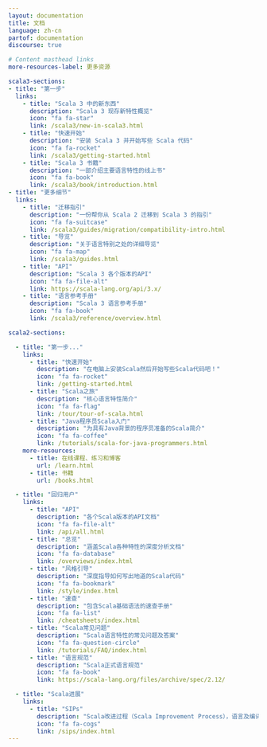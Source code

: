 ```yaml
---
layout: documentation
title: 文档
language: zh-cn
partof: documentation
discourse: true

# Content masthead links
more-resources-label: 更多资源

scala3-sections:
- title: "第一步"
  links:
    - title: "Scala 3 中的新东西"
      description: "Scala 3 现存新特性概览"
      icon: "fa fa-star"
      link: /scala3/new-in-scala3.html
    - title: "快速开始"
      description: "安装 Scala 3 并开始写些 Scala 代码"
      icon: "fa fa-rocket"
      link: /scala3/getting-started.html
    - title: "Scala 3 书籍"
      description: "一部介绍主要语言特性的线上书"
      icon: "fa fa-book"
      link: /scala3/book/introduction.html
- title: "更多细节"
  links:
    - title: "迁移指引"
      description: "一份帮你从 Scala 2 迁移到 Scala 3 的指引"
      icon: "fa fa-suitcase"
      link: /scala3/guides/migration/compatibility-intro.html
    - title: "导览"
      description: "关于语言特别之处的详细导览"
      icon: "fa fa-map"
      link: /scala3/guides.html
    - title: "API"
      description: "Scala 3 各个版本的API"
      icon: "fa fa-file-alt"
      link: https://scala-lang.org/api/3.x/
    - title: "语言参考手册"
      description: "Scala 3 语言参考手册"
      icon: "fa fa-book"
      link: /scala3/reference/overview.html

scala2-sections:

  - title: "第一步..."
    links:
      - title: "快速开始"
        description: "在电脑上安装Scala然后开始写些Scala代码吧！"
        icon: "fa fa-rocket"
        link: /getting-started.html
      - title: "Scala之旅"
        description: "核心语言特性简介"
        icon: "fa fa-flag"
        link: /tour/tour-of-scala.html
      - title: "Java程序员Scala入门"
        description: "为具有Java背景的程序员准备的Scala简介"
        icon: "fa fa-coffee"
        link: /tutorials/scala-for-java-programmers.html
    more-resources:
      - title: 在线课程、练习和博客
        url: /learn.html
      - title: 书籍
        url: /books.html        

  - title: "回归用户"      
    links:
      - title: "API"
        description: "各个Scala版本的API文档"
        icon: "fa fa-file-alt"
        link: /api/all.html
      - title: "总览"
        description: "涵盖Scala各种特性的深度分析文档"
        icon: "fa fa-database"
        link: /overviews/index.html
      - title: "风格引导"
        description: "深度指导如何写出地道的Scala代码"
        icon: "fa fa-bookmark"
        link: /style/index.html
      - title: "速查"
        description: "包含Scala基础语法的速查手册"
        icon: "fa fa-list"
        link: /cheatsheets/index.html    
      - title: "Scala常见问题"
        description: "Scala语言特性的常见问题及答案"
        icon: "fa fa-question-circle"
        link: /tutorials/FAQ/index.html
      - title: "语言规范"
        description: "Scala正式语言规范"
        icon: "fa fa-book"
        link: https://scala-lang.org/files/archive/spec/2.12/

  - title: "Scala进展"      
    links:
      - title: "SIPs"
        description: "Scala改进过程（Scala Improvement Process），语言及编译器进展"
        icon: "fa fa-cogs"
        link: /sips/index.html
---
```

